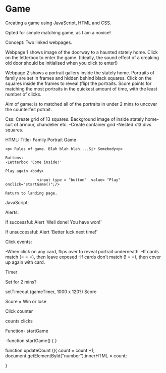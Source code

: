 # Game

Creating a game using JavaScript, HTML and CSS.

Opted for simple matching game, as I am a novice!

Concept: Two linked webpages. 

Webpage 1 shows image of the doorway to a haunted stately home. Click on the letterbox to enter the game. (Ideally, the sound effect of a creaking old door should be initialised when you click to enter!)

Webpage 2 shows a portrait gallery inside the stately home. Portraits of family are set in frames and hidden behind black squares. Click on the squares inside the frames to reveal (flip) the portraits. Score points for matching the most portraits in the quickest amount of time, with the least number of clicks.

Aim of game: is to matched all of the portraits in under 2 mins to uncover the counterfeit potrait.



Css: Create grid of 13 squares. Background image of inside stately home- suit of armour, chandelier etc.
     -Create container grid
     -Nested x13 divs squares.


HTML: Title- Family Portrait Game

    <p> Rules of game. Blah blah blah....Sir Somebody<p>

    Buttons: 
    -Letterbox 'Come inside!'
    
    Play again <body> 
    
                  <input type = "button"  value= "Play"  onclick="startGame()";/>
    
    Return to landing page.
    
JavaScript: 

Alerts:
            
If successful: Alert 'Well done! You have won!'

If unsuccessful: Alert 'Better luck next time!'


Click events:

-When click on any card, flips over to reveal portrait underneath.
-If cards match (= = =), then leave exposed
-If cards don't match (! = =), then cover up again with card.


Timer

Set for 2 mins?

setTimeout (gameTimer, 1000 x 120?)
Score

Score = Win or lose

Click counter

counts clicks


Function- startGame

-function startGame() {
}


function updateCount (){
    count = count +1;
    document.getElementById("number").innerHTML = count;

}
      
